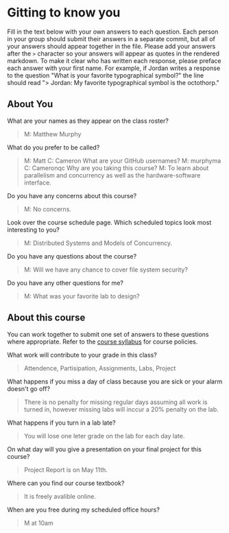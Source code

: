# Gitting to know you
Fill in the text below with your own answers to each question. Each person in your group should submit their answers in a separate commit, but all of your answers should appear together in the file. Please add your answers after the `>` character so your answers will appear as quotes in the rendered markdown. To make it clear who has written each response, please preface each answer with your first name. For example, if Jordan writes a response to the question "What is your favorite typographical symbol?" the line should read "> Jordan: My favorite typographical symbol is the octothorp." 

## About You
What are your names as they appear on the class roster?
>M: Matthew Murphy

What do you prefer to be called?
>M: Matt
>C: Cameron
What are your GitHub usernames?
>M: murphyma
>C: Cameronqc
Why are you taking this course?
>M: To learn about parallelism and concurrency as well as the hardware-software interface.

Do you have any concerns about this course?
>M: No concerns.

Look over the course schedule page. Which scheduled topics look most interesting to you?
>M: Distributed Systems and Models of Concurrency.

Do you have any questions about the course?
>M: Will we have any chance to cover file system security?

Do you have any other questions for me?
>M: What was your favorite lab to design?

## About this course
You can work together to submit one set of answers to these questions where appropriate. Refer to the [course syllabus](http://www.cs.grinnell.edu/~curtsinger/teaching/2018S/CSC213/syllabus/) for course policies.

What work will contribute to your grade in this class?
> Attendence, Partisipation, Assignments, Labs, Project

What happens if you miss a day of class because you are sick or your alarm doesn't go off?
> There is no penalty for missing regular days assuming all work is turned in, however missing labs will inccur a 20% penalty on the lab.

What happens if you turn in a lab late?
> You will lose one leter grade on the lab for each day late.

On what day will you give a presentation on your final project for this course?
> Project Report is on May 11th.

Where can you find our course textbook?
> It is freely avalible online.

When are you free during my scheduled office hours?
> M at 10am
